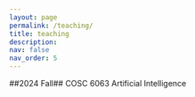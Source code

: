 ```yaml
---
layout: page
permalink: /teaching/
title: teaching
description: 
nav: false
nav_order: 5
---
```


##2024 Fall##
COSC 6063 Artificial Intelligence
